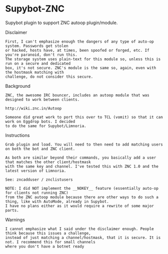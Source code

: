 Supybot-ZNC
===========

Supybot plugin to support ZNC autoop plugin/module.


Disclaimer

    First, I can't emphasize enough the dangers of any type of auto-op system. Passwords get stolen
    or hacked, hosts have, at times, been spoofed or forged, etc. If you're paranoid, don't run this.
    The storage system uses plain-text for this module so, unless this is run on a secure and dedicated
    box, it's not secure. ZNC's module is the same so, again, even with the hostmask matching with
    challenge, do not consider this secure.

Background

    ZNC, the awesome IRC bouncer, includes an autoop module that was designed to work between clients.

    http://wiki.znc.in/Autoop

    Someone did great work to port this over to TCL (vomit) so that it can work on Eggdrop bots. I decided
    to do the same for Supybot/Limnoria.

Instructions

    Grab plugin and load. You will need to then need to add matching users on both the bot and ZNC client.

    As both are similar beyond their commands, you basically add a user that matches the other client/hostmask
    with the same key and channel. I've tested this with ZNC 1.0 and the latest version of Limnoria.

    See: zncadduser / znclistusers

    NOTE: I did NOT implement the __NOKEY__ feature (essentially auto-op for clients not running ZNC)
    from the ZNC autoop module because there are other ways to do such a thing, like with AutoMode, already in Supybot.
    I have no plans either as it would require a rewrite of some major parts. 

Warnings

    I cannot emphasize what I said under the disclaimer enough. People think because this issues a challenge,
    instead of just matching a channel/hostmask, that it is secure. It is not. I recommend this for small channels
    where you don't have a botnet ready

